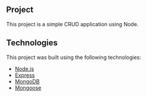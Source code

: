 ## Project

This project is a simple CRUD application using Node.

## Technologies

This project was built using the following technologies:

- [Node.js](https://nodejs.org/en/)
- [Express](https://expressjs.com/)
- [MongoDB](https://www.mongodb.com/)
- [Mongoose](https://mongoosejs.com/)
